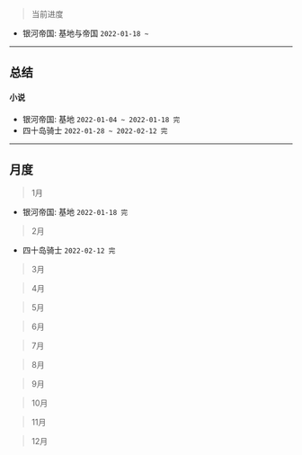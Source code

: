 > 当前进度

- 银河帝国: 基地与帝国 `2022-01-18 ~`

---

## 总结

#### 小说

- 银河帝国: 基地 `2022-01-04 ~ 2022-01-18 完`
- 四十岛骑士 `2022-01-28 ~ 2022-02-12 完`

--- 

## 月度

> 1月

- 银河帝国: 基地 `2022-01-18 完`

> 2月

- 四十岛骑士 `2022-02-12 完`

> 3月

> 4月

> 5月

> 6月

> 7月

> 8月

> 9月

> 10月

> 11月

> 12月
